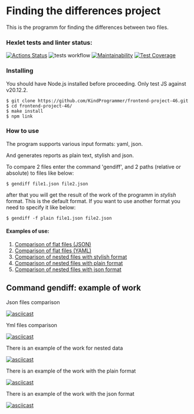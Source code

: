 # Finding the differences project

This is the programm for finding the differences between two files.

### Hexlet tests and linter status:

[![Actions Status](https://github.com/KindProgrammer/frontend-project-46/actions/workflows/hexlet-check.yml/badge.svg)](https://github.com/KindProgrammer/frontend-project-46/actions)
![tests workflow](https://github.com/KindProgrammer/frontend-project-46/actions/workflows/make-tests.yml/badge.svg)
[![Maintainability](https://api.codeclimate.com/v1/badges/26f0ad1e07b09765e15c/maintainability)](https://codeclimate.com/github/KindProgrammer/frontend-project-46/maintainability)
[![Test Coverage](https://api.codeclimate.com/v1/badges/26f0ad1e07b09765e15c/test_coverage)](https://codeclimate.com/github/KindProgrammer/frontend-project-46/test_coverage)

### Installing

You should have Node.js installed before proceeding. Only test JS against v20.12.2.

```
$ git clone https://github.com/KindProgrammer/frontend-project-46.git
$ cd frontend-project-46/
$ make install
$ npm link
```

### How to use

The program supports various input formats: yaml, json.

And generates reports as plain text, stylish and json.

To compare 2 files enter the command 'gendiff', and 2 paths (relative or absolute) to files like below:

```
$ gendiff file1.json file2.json
```

after that you will get the result of the work of the programm in _stylish_ format. This is the default format. If you want to use another format you need to specify it like below:

```
$ gendiff -f plain file1.json file2.json
```

#### Examples of use:

1. <a href="#default-comparison-flat-json">Comparison of flat files (JSON)</a>
2. <a href="#default-comparison-flat-yaml">Comparison of flat files (YAML)</a>
3. <a href="#stylish-comparison-nested">Comparison of nested files with stylish format</a>
4. <a href="#plain-comparison-nested">Comparison of nested files with plain format</a>
5. <a href="#json-comparison-nested">Comparison of nested files with json format</a>

## Command gendiff: example of work

<p id="default-comparison-flat-json">Json files comparison</p>

[![asciicast](https://asciinema.org/a/BOrDxBxACCcGr7SS6ON5c2gDV.svg)](https://asciinema.org/a/BOrDxBxACCcGr7SS6ON5c2gDV)

<p id="default-comparison-flat-yaml">Yml files comparison</p>

[![asciicast](https://asciinema.org/a/MchWkTTDOW17IvHNfS004Sv3u.svg)](https://asciinema.org/a/MchWkTTDOW17IvHNfS004Sv3u)

<p id="stylish-comparison-nested">There is an example of the work for nested data</p>

[![asciicast](https://asciinema.org/a/nJoKAspUPj62DFrVviipouIQ2.svg)](https://asciinema.org/a/nJoKAspUPj62DFrVviipouIQ2)

<p id="plain-comparison-nested">There is an example of the work with the plain format</p>

[![asciicast](https://asciinema.org/a/vMOLbR5CCmoI642eDPANlnnZs.svg)](https://asciinema.org/a/vMOLbR5CCmoI642eDPANlnnZs)

<p id="json-comparison-nested">There is an example of the work with the json format</p>

[![asciicast](https://asciinema.org/a/1WHYW92WLA76B7Clv62ZmvNuX.svg)](https://asciinema.org/a/1WHYW92WLA76B7Clv62ZmvNuX)
